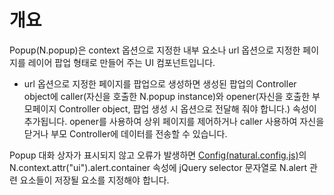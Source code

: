 개요
===

Popup(N.popup)은 context 옵션으로 지정한 내부 요소나 url 옵션으로 지정한 페이지를 레이어 팝업 형태로 만들어 주는 UI 컴포넌트입니다.

 * url 옵션으로 지정한 페이지를 팝업으로 생성하면 생성된 팝업의 Controller object에 caller(자신을 호출한 N.popup instance)와 opener(자신을 호출한 부모페이지 Controller object, 팝업 생성 시 옵션으로 전달해 줘야 합니다.) 속성이 추가됩니다. opener를 사용하여 상위 페이지를 제어하거나 caller 사용하여 자신을 닫거나 부모 Controller에 데이터를 전송할 수 있습니다.

<p class="alert">Popup 대화 상자가 표시되지 않고 오류가 발생하면 <a href="?page=html/naturaljs/refr/refr0102.html">Config(natural.config.js)</a>의 N.context.attr("ui").alert.container 속성에 jQuery selector 문자열로 N.alert 관련 요소들이 저장될 요소를 지정해야 합니다.</p>
